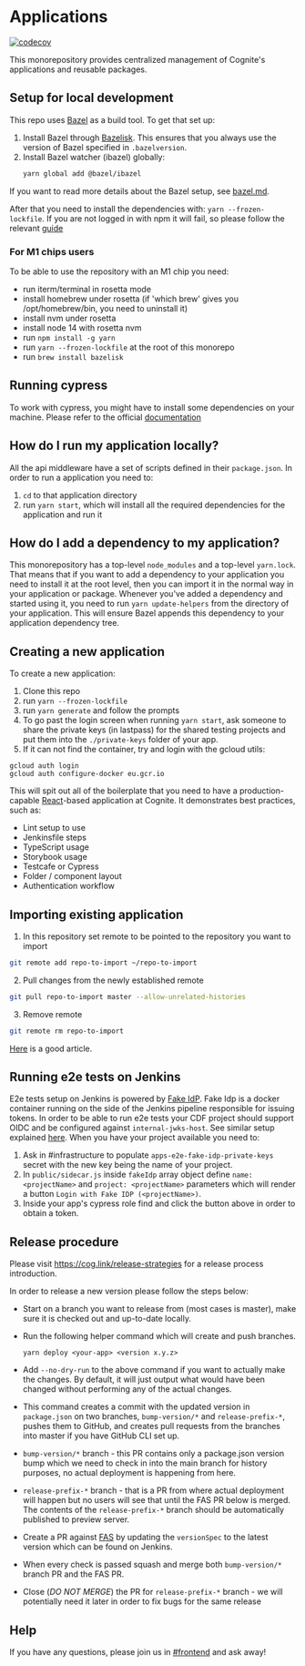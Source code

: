 # Applications

[![codecov](https://codecov.io/gh/cognitedata/applications/branch/master/graph/badge.svg?token=uzusBZyM8s)](https://codecov.io/gh/cognitedata/applications)

This monorepository provides centralized management of Cognite's applications and reusable packages.

## Setup for local development

This repo uses [Bazel](https://bazel.build/) as a build tool. To get that set up:

1. Install Bazel through [Bazelisk](https://github.com/bazelbuild/bazelisk). This ensures that you always use the version of Bazel specified in `.bazelversion`.
2. Install Bazel watcher (ibazel) globally:
   ```sh
   yarn global add @bazel/ibazel
   ```

If you want to read more details about the Bazel setup, see [bazel.md](https://github.com/cognitedata/application-services/tree/master/bazel.md).

After that you need to install the dependencies with: `yarn --frozen-lockfile`.
If you are not logged in with npm it will fail, so please follow the relevant [guide](https://cognitedata.atlassian.net/wiki/spaces/AD/pages/147424318/The+Definitive+Onboarding+Guide+for+Application+Developers)

### For M1 chips users

To be able to use the repository with an M1 chip you need:

- run iterm/terminal in rosetta mode
- install homebrew under rosetta (if 'which brew' gives you /opt/homebrew/bin, you need to uninstall it)
- install nvm under rosetta
- install node 14 with rosetta nvm
- run `npm install -g yarn`
- run `yarn --frozen-lockfile` at the root of this monorepo
- run `brew install bazelisk`

## Running cypress

To work with cypress, you might have to install some dependencies on your machine.
Please refer to the official [documentation](https://docs.cypress.io/guides/continuous-integration/introduction#Machine-requirements)

## How do I run my application locally?

All the api middleware have a set of scripts defined in their `package.json`.
In order to run a application you need to:

1. `cd` to that application directory
2. run `yarn start`, which will install all the required dependencies for the application and run it

## How do I add a dependency to my application?

This monorepository has a top-level `node_modules` and a top-level `yarn.lock`.
That means that if you want to add a dependency to your application you need to install it at the root level, then you can import it in the normal way in your application or package.
Whenever you've added a dependency and started using it, you need to run `yarn update-helpers` from the directory of your application. This will ensure Bazel appends this dependency to your application dependency tree.

## Creating a new application

To create a new application:

1. Clone this repo
2. run `yarn --frozen-lockfile`
3. run `yarn generate` and follow the prompts
4. To go past the login screen when running `yarn start`, ask someone to share the private keys (in lastpass) for the shared testing projects and put them into the `./private-keys` folder of your app.
5. If it can not find the container, try and login with the gcloud utils:

```
gcloud auth login
gcloud auth configure-docker eu.gcr.io
```

This will spit out all of the boilerplate that you need to have a production-capable [React]-based application at Cognite. It demonstrates best practices, such as:

- Lint setup to use
- Jenkinsfile steps
- TypeScript usage
- Storybook usage
- Testcafe or Cypress
- Folder / component layout
- Authentication workflow

## Importing existing application

1. In this repository set remote to be pointed to the repository you want to import

```sh
git remote add repo-to-import ~/repo-to-import
```

2. Pull changes from the newly established remote

```sh
git pull repo-to-import master --allow-unrelated-histories
```

3. Remove remote

```sh
git remote rm repo-to-import
```

[Here](https://medium.com/@ayushya/move-directory-from-one-repository-to-another-preserving-git-history-d210fa049d4b) is a good article.

## Running e2e tests on Jenkins

E2e tests setup on Jenkins is powered by [Fake IdP](https://github.com/cognitedata/application-services/tree/master/services/fake-idp).
Fake Idp is a docker container running on the side of the Jenkins pipeline responsible for issuing tokens.
In order to be able to run e2e tests your CDF project should support OIDC and be configured against `internal-jwks-host`.
See similar setup explained [here](https://github.com/cognitedata/application-services/tree/27a505c1a9ecdbc156fdd59a6533943e765e1702/services/db-service#how-to-setup-db-service-for-a-new-cluster).
When you have your project available you need to:

1. Ask in #infrastructure to populate `apps-e2e-fake-idp-private-keys` secret with the new key being the name of your project.
2. In `public/sidecar.js` inside `fakeIdp` array object define `name: <projectName>` and `project: <projectName>` parameters which will render a button `Login with Fake IDP (<projectName>)`.
3. Inside your app's cypress role find and click the button above in order to obtain a token.

## Release procedure

Please visit https://cog.link/release-strategies for a release process introduction.

In order to release a new version please follow the steps below:

- Start on a branch you want to release from (most cases is master), make sure it is checked out and up-to-date locally.
- Run the following helper command which will create and push branches.

  `yarn deploy <your-app> <version x.y.z>`

- Add `--no-dry-run` to the above command if you want to actually make the changes. By default, it will just output what would have been changed without performing any of the actual changes.
- This command creates a commit with the updated version in `package.json` on two branches, `bump-version/*` and `release-prefix-*`, pushes them to GitHub, and creates pull requests from the branches into master if you have GitHub CLI set up.
- `bump-version/*` branch - this PR contains only a package.json version bump which we need to check in into the main branch for history purposes, no actual deployment is happening from here.
- `release-prefix-*` branch - that is a PR from where actual deployment will happen but no users will see that until the FAS PR below is merged. The contents of the `release-prefix-*` branch should be automatically published to preview server.
- Create a PR against [FAS](https://github.com/cognitedata/frontend-app-server/blob/master/services/release-configs/src/version-specs/infield.ts) by updating the `versionSpec` to the latest version which can be found on Jenkins.
- When every check is passed squash and merge both `bump-version/*` branch PR and the FAS PR.
- Close (_DO NOT MERGE_) the PR for `release-prefix-*` branch - we will potentially need it later in order to fix bugs for the same release

## Help

If you have any questions, please join us in [#frontend] and ask away!

[react]: https://reactjs.org/
[deployment guide]: https://cognitedata.atlassian.net/wiki/spaces/FAS/pages/1003225162/How+to+deploy+on+Frontend+App+Server+FAS
[#frontend]: https://cognitedata.slack.com/archives/C6KNJCEEA
[create repo page]: https://github.com/organizations/cognitedata/repositories/new
